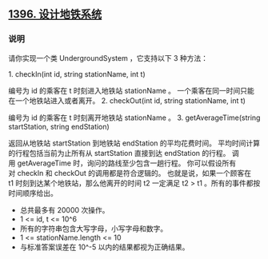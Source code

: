 ## [1396. 设计地铁系统](https://leetcode-cn.com/problems/design-underground-system/)

### 说明
请你实现一个类 UndergroundSystem ，它支持以下 3 种方法：

1. checkIn(int id, string stationName, int t)

编号为 id 的乘客在 t 时刻进入地铁站 stationName 。
一个乘客在同一时间只能在一个地铁站进入或者离开。
2. checkOut(int id, string stationName, int t)

编号为 id 的乘客在 t 时刻离开地铁站 stationName 。
3. getAverageTime(string startStation, string endStation)

返回从地铁站 startStation 到地铁站 endStation 的平均花费时间。
平均时间计算的行程包括当前为止所有从 startStation 直接到达 endStation 的行程。
调用 getAverageTime 时，询问的路线至少包含一趟行程。
你可以假设所有对 checkIn 和 checkOut 的调用都是符合逻辑的。
也就是说，如果一个顾客在 t1 时刻到达某个地铁站，那么他离开的时间 t2 一定满足 t2 > t1 。所有的事件都按时间顺序给出。

* 总共最多有 20000 次操作。
* 1 <= id, t <= 10^6
* 所有的字符串包含大写字母，小写字母和数字。
* 1 <= stationName.length <= 10
* 与标准答案误差在 10^-5 以内的结果都视为正确结果。
